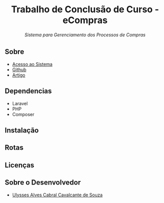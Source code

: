 <h1 align="center">Trabalho de Conclusão de Curso - eCompras</h1>
<h6 align="center">Sistema para Gerenciamento dos Processos de Compras</h6>

## Sobre

- [Acesso ao Sistema]()
- [Github](https://github.com/cavalcanteulysses)
- [Artigo]()

## Dependencias

- Laravel
- PHP
- Composer

## Instalação

## Rotas

## Licenças

## Sobre o Desenvolvedor

- [Ulysses Alves Cabral Cavalcante de Souza]()